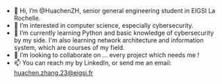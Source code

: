 - 👋 Hi, I’m @HuachenZH, senior general engineering student in EIGSI La Rochelle.
- 👀 I’m interested in computer science, especially cybersecurity.
- 🌱 I’m currently learning Python and basic knowledge of cybersecurity by my side. I'm also learning network architecture and information system, which are courses of my field.
- 💞️ I’m looking to collaborate on ... every project which needs me !
- 📫 You can reach my by LinkedIn, or send me an email: huachen.zhang.23@eigsi.fr

<!---
HuachenZH/HuachenZH is a ✨ special ✨ repository because its `README.md` (this file) appears on your GitHub profile.
You can click the Preview link to take a look at your changes.
--->
